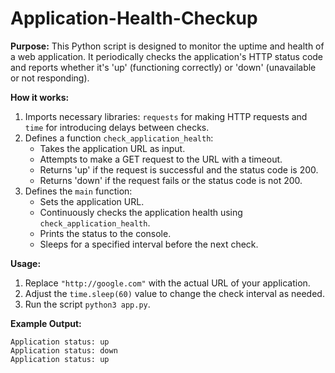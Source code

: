 # Application-Health-Checkup

**Purpose:**
This Python script is designed to monitor the uptime and health of a web application. It periodically checks the application's HTTP status code and reports whether it's 'up' (functioning correctly) or 'down' (unavailable or not responding).

**How it works:**
1. Imports necessary libraries: `requests` for making HTTP requests and `time` for introducing delays between checks.
2. Defines a function `check_application_health`:
   - Takes the application URL as input.
   - Attempts to make a GET request to the URL with a timeout.
   - Returns 'up' if the request is successful and the status code is 200.
   - Returns 'down' if the request fails or the status code is not 200.
3. Defines the `main` function:
   - Sets the application URL.
   - Continuously checks the application health using `check_application_health`.
   - Prints the status to the console.
   - Sleeps for a specified interval before the next check.

**Usage:**
1. Replace `"http://google.com"` with the actual URL of your application.
2. Adjust the `time.sleep(60)` value to change the check interval as needed.
3. Run the script `python3 app.py`.


**Example Output:**
```
Application status: up
Application status: down
Application status: up
```
